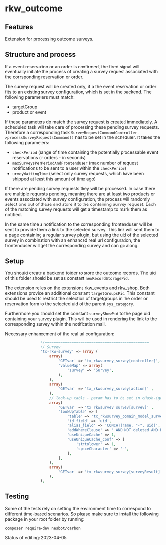 # rkw_outcome
## Features
Extension for processing outcome surveys.

## Structure and process

If a event reservation or an order is confirmed, the fired signal will eventually initiate the process of creating a survey request associated with the corrsponding reservation or order.

The survey request will be created only, if a the event reservation or order fits to an existing survey configuration, which is set in the backend. The following parameters must match:

* targetGroup
* product or event

If these parameters do match the survey request is created immediately. A scheduled task will take care of processing these pending survey requests. Therefore a corresponding task ```SurveyRequestCommandController->processSurveyRequestsCommand()``` has to be set in the scheduler. It takes the following parameters:

* ```checkPeriod``` (range of time containing the potentially processable event reservations or orders - in seconds)
* ```maxSurveysPerPeriodAndFrontendUser``` (max number of request notifications to be sent to a user within the ```checkPeriod```)
* ```urveyWaitingTime``` (select only survey requests, which have been shipped at least this amount of time ago)

If there are pending survey requests they will be processed. In case there are multiple requests pending, meaning there are at least two products or events associated with survey configuration, the process will randomly select one out of these and store it to the containing survey request. Each of the matching survey requests will get a timestamp to mark them as notified.

In the same time a notification to the corresponding frontenduser will be sent to provide them a link to the selected survey. This link will sent them to a page containing a regular survey plugin, but using the uid of the selected survey in combination with an enhanced real url configuration, the frontenduser will get the corresponding survey and can go along.

## Setup

You should create a backend folder to store the outcome records. The uid of this folder should be set as constant ```newRecordStoragePid```.

The extension relies on the extensions rkw_events and rkw_shop. Both extensions provide an additional constant ```targetGroupsPid```. This constant should be used to restrict the selection of targetgroups in the order or reservation form to the selected uid of the parent ```sys_category```.

Furthermore you should set the constant ```surveyShowPid``` to the page uid containing your survey plugin. This will be used in rendering the link to the corresponding survey within the notification mail.

Necessary enhancement of the real url configuration:

```php
                //===============================================
                // Survey
                'tx-rkw-survey' => array (
                    array(
                        'GETvar' => 'tx_rkwsurvey_survey[controller]',
                        'valueMap' => array(
                            'survey' => 'Survey',
                        ),
                    ),
                    array(
                        'GETvar' => 'tx_rkwsurvey_survey[action]' ,
                    ),
                    // look-up table - param has to be set in cHash-ignore in Install-Tool!
                    array(
                        'GETvar' => 'tx_rkwsurvey_survey[survey]' ,
                        'lookUpTable' => [
                            'table' => 'tx_rkwsurvey_domain_model_survey',
                            'id_field' => 'uid',
                            'alias_field' => 'CONCAT(name, "-", uid)',
                            'addWhereClause' => ' AND NOT deleted AND NOT hidden',
                            'useUniqueCache' => 1,
                            'useUniqueCache_conf' => [
                                'strtolower' => 1,
                                'spaceCharacter' => '-',
                            ],
                        ],
                    ),
                    array(
                        'GETvar' => 'tx_rkwsurvey_survey[surveyResult]',
                    ),
                ),
```

## Testing

Some of the tests rely on setting the environment time to correspond to different time-based scenarios. So please make sure to install the following package in your root folder by running:

``composer require-dev nesbot/carbon``

Status of editing: 2023-04-05
